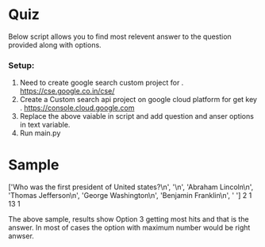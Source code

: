 # Quiz
Below script allows you to find most relevent answer to the question provided along with options.

### Setup:
1) Need to create google search custom project for <google-customsearch-id>. https://cse.google.co.in/cse/
2) Create a Custom search api project on google cloud platform for get key <google-cse-project-key>. https://console.cloud.google.com
3) Replace the above vaiable in script and add question and anser options in text variable.
4) Run main.py

# Sample
['Who was the first president of United states?\n', '\n', 'Abraham Lincoln\n', 'Thomas Jefferson\n', 'George Washington\n', 'Benjamin Franklin\n', ' ']
2
1
13
1

The above sample, results show Option 3 getting most hits and that is the answer. In most of cases the option with maximum number would be right anwser.
